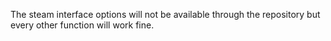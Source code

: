 The steam interface options will not be available through the repository but every other function will work fine.
